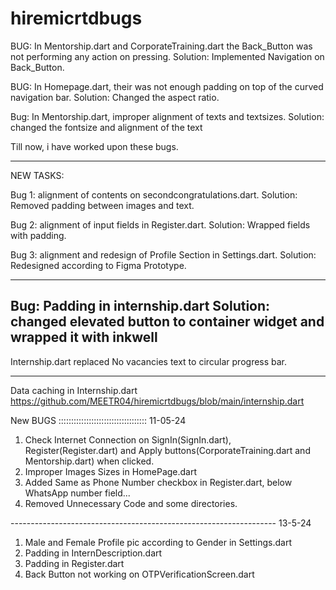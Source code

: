 # hiremicrtdbugs
BUG: In Mentorship.dart and CorporateTraining.dart the Back_Button was not performing any action on pressing.
Solution: Implemented Navigation on Back_Button.

BUG: In Homepage.dart, their was not enough padding on top of the curved navigation bar.
Solution: Changed the aspect ratio.

Bug: In Mentorship.dart, improper alignment of texts and textsizes.
Solution: changed the fontsize and alignment of the text

Till now, i have worked upon these bugs.

-------------------------

NEW TASKS:

Bug 1: alignment of contents on secondcongratulations.dart.
Solution: Removed padding between images and text.

Bug 2: alignment of input fields in Register.dart.
Solution: Wrapped fields with padding.

Bug 3: alignment and redesign of Profile Section in Settings.dart.
Solution: Redesigned according to Figma Prototype.

-----------------------
Bug: Padding in internship.dart
Solution: changed elevated button to container widget and wrapped it with inkwell
---------------------------
Internship.dart
replaced No vacancies text to circular progress bar.

---------------------------------------------------------------

Data caching in Internship.dart https://github.com/MEETR04/hiremicrtdbugs/blob/main/internship.dart

New BUGS ::::::::::::::::::::::::::::::::::: 11-05-24

1. Check Internet Connection on SignIn(SignIn.dart), Register(Register.dart) and Apply buttons(CorporateTraining.dart and Mentorship.dart) when clicked.
2. Improper Images Sizes in HomePage.dart 
3. Added Same as Phone Number checkbox in Register.dart, below WhatsApp number field...
4. Removed Unnecessary Code and some directories.

------------------------------------------------------------------ 13-5-24
1. Male and Female Profile pic according to Gender in Settings.dart
2. Padding in InternDescription.dart
3. Padding in Register.dart
4. Back Button not working  on OTPVerificationScreen.dart
